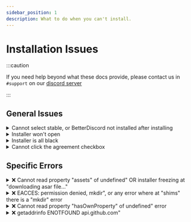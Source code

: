 ```yaml
---
sidebar_position: 1
description: What to do when you can't install.
---
```


# Installation Issues

:::caution

If you need help beyond what these docs provide, please contact us in `#support` on our [discord server](https://betterdiscord.app/invite)

:::

## General Issues

<details>
<summary>Cannot select stable, or BetterDiscord not installed after installing</summary>

This is usually an issue with Discord moving around its installation location on Windows. Sometimes the installer is unable to differentiate what to do. To fix it, select `Browse` in the installer, then enter `%localappdata%/discord/app-1.0.9005/resources` in the address bar at the top. If this has the same issue repeat this but using `%programdata%/%username%/Discord/app-1.0.9005/resources`

![ProgramData](./img/programdata.gif)
</details>

<details>
<summary>Installer won't open</summary>

If you are on Linux try running with the `--no-sandbox`

If the installer does not seem to open, follow these steps:
1. Download and install [7-Zip](https://www.7-zip.org/)
1. Right click and extract the BetterDiscord installer into a folder.
1. Run the exe found in the folder.

OR

Follow the [manual installation](../introduction/installation/#manual-installation) instruction.
</details>

<details>
<summary>Installer is all black</summary>

Try one of the following:
 - Right click the installer and select run as Administrator.
 - Open the command prompt by pressing `win`+`r` type `cmd` and press enter. Then type `ipconfig /flushdns` and press enter in the window that appears.
 - Disable your anti-virus temporarily.

OR

Follow the [manual installation](../introduction/installation/#manual-installation) instruction.
</details>


<details>
<summary>Cannot click the agreement checkbox</summary>

Click the text next to the checkbox instead, they are connected.

![Checkbox Workaround](./img/agreement_text.png)
</details>

## Specific Errors

<details>
<summary>❌ Cannot read property "assets" of undefined" OR installer freezing at "downloading asar file..."</summary>

Your installer is out of date, please go to the [BetterDiscord website](https://betterdiscord.app) and download a new one.
</details>

<details>
<summary>❌ EACCES: permission denied, mkdir", or any error where at "shims" there is a "mkdir" error</summary>

The Discord installation has been corrupted. Try to reinstall Discord. If Discord fails to reinstall or you still run into this error then your best bet is [cleanly uninstalling Discord](https://discordtips.com/how-to-fully-uninstall-discord/) then installing it again.
</details>

<details>
<summary>❌ Cannot read property "hasOwnProperty" of undefined" error</summary>

Fully close Discord. Fully deactivate any VPNs or firewalls. Make sure your installer is up to date. Then try again. If that still doesn't work, see the previous entry about cleanly removing and resinstalling Discord.
</details>

<details>
<summary>❌ getaddrinfo ENOTFOUND api.github.com"</summary>

Disable your antivirus or swap your DNS servers. There is a good guide to do the latter found here: https://www.ionos.com/digitalguide/server/configuration/how-to-change-dns-server/
</details>